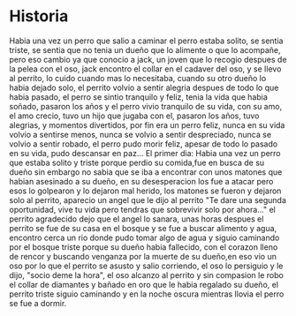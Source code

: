 # Historia
 Habia una vez un perro 
 que salio a caminar
 el perro estaba solito, se sentia triste, se sentia que no tenia un dueño que lo alimente o que lo acompañe, pero eso cambio ya que conocio a jack, un joven que lo recogio despues de la pelea con el oso, jack encontro el collar en el cadaver del oso, y se llevo al perrito, lo cuido cuando mas lo necesitaba, cuando su otro dueño lo habia dejado solo,  el perrito volvio a sentir alegria despues de todo lo que habia pasado, el perro se sintio tranquilo y feliz, tenia la vida que habia soñado, pasaron los años y el perro vivio tranquilo de su vida, con su amo, el amo crecio, tuvo un hijo que jugaba con el, pasaron los años, tuvo alegrias, y momentos divertidos, por fin era un perro feliz, nunca en su vida volvio a sentirse menos, nunca se volvio a sentir despreciado, nunca se volvio a sentir robado, el perro  pudo morir feliz, apesar de todo lo pasado en su vida, pudo descansar en paz...
 El primer dia: Habia una vez un perro que estaba solito y triste porque perdio su comida,fue en busca de su dueño sin embargo no sabia que se iba a encontrar con unos matones que habian asesinado a su dueño, en su desesperacion los fue a atacar pero esos lo golpearon y lo dejaron mal herido, los matones se fueron y dejaron solo al perrito, aparecio un angel que le dijo al perrito "Te dare una segunda oportunidad, vive tu vida pero tendras que sobrevivir solo por ahora..." el perrito agradecido dejo que el angel lo sanara, unas horas despues el perrito se fue de su casa en el bosque y se fue a buscar alimento y agua, encontro cerca un rio donde pudo tomar algo de agua y siguio caminando por el bosque triste porque su dueño habia fallecido, con el corazon lleno de rencor y buscando venganza por la muerte de su dueño,en eso vio un oso por lo que el perrito se asusto y salio corriendo, el oso lo persiguio y le dijo, "socio deme la hora", el oso alcanzo al perrito y sin compasion le robo el collar de diamantes y bañado en oro que le habia regalado su dueño, el perrito triste siguio caminando y en la noche oscura mientras llovia el perro se fue a dormir.


